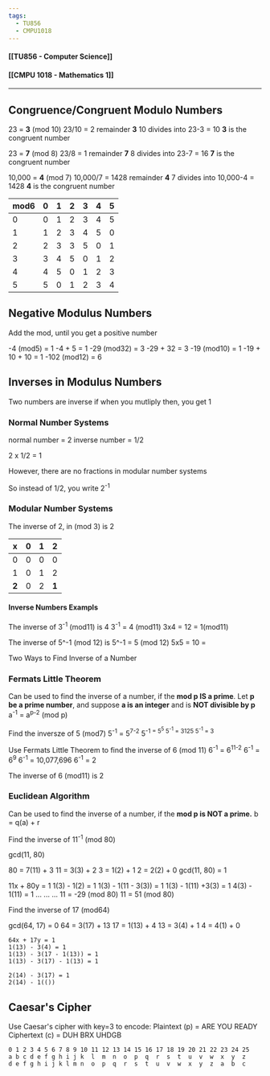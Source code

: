 ```yaml
---
tags:
  - TU856
  - CMPU1018
---
```

#### [[TU856 - Computer Science]]
#### [[CMPU 1018 - Mathematics 1]]

---

## Congruence/Congruent Modulo Numbers
23 = **3** (mod 10)
	23/10 = 2 remainder **3**
	10 divides into 23-3 = 10
**3** is the congruent number

23 = **7** (mod 8)
	23/8 = 1 remainder **7**
	8 divides into 23-7 = 16
**7** is the congruent number

10,000 = **4** (mod 7)
	10,000/7 = 1428 remainder **4**
	7 divides into 10,000-4 = 1428
**4** is the congruent number


| mod6 | 0   | 1   | 2   | 3   | 4   | 5   |
| ---- | --- | --- | --- | --- | --- | --- |
| 0    | 0   | 1   | 2   | 3   | 4   | 5   |
| 1    | 1   | 2   | 3   | 4   | 5   | 0   |
| 2    | 2   | 3   | 3   | 5   | 0   | 1   |
| 3    | 3   | 4   | 5   | 0   | 1   | 2   |
| 4    | 4   | 5   | 0   | 1   | 2   | 3   |
| 5    | 5   | 0   | 1   | 2   | 3   | 4   |

## Negative Modulus Numbers
Add the mod, until you get a positive number

-4 (mod5) = 1
	-4 + 5 = 1
-29 (mod32) = 3
	-29 + 32 = 3
-19 (mod10) = 1
	-19 + 10 + 10 = 1
-102 (mod12) = 6

## Inverses in Modulus Numbers

Two numbers are inverse if when you mutliply then, you get 1

### Normal Number Systems
normal number = 2
inverse number = 1/2

2 x 1/2 = 1

However, there are no fractions in modular number systems

So instead of 1/2, you write 2<sup>-1</sup>

### Modular Number Systems
The inverse of 2, in (mod 3) is 2


| x     | 0   | 1   | **2** |
| ----- | --- | --- | ----- |
| 0     | 0   | 0   | 0     |
| 1     | 0   | 1   | 2     |
| **2** | 0   | 2   | **1** |

#### Inverse Numbers Exampls
The inverse of 3<sup>-1</sup> (mod11) is 4
	3<sup>-1</sup> = 4 (mod11) 
	3x4 = 12 = 1(mod11)

The inverse of 5^-1 (mod 12) is
	5^-1 = 5 (mod 12)
	5x5 = 10 =

 Two Ways to Find Inverse of a Number
### Fermats Little Theorem
Can be used to find the inverse of a number, if the **mod p IS a prime**.
Let **p be a prime number**, and suppose **a is an integer** and is **NOT divisible by p**
a<sup>-1</sup> = a<sup>p-2</sup> (mod p)

Find the inversze of 5 (mod7)
5<sup>-1</sup> = 5<sup>7-2</sup> 
5<sup>-1</sub> = 5<sup>5</sup>
5<sup>-1</sup> = 3125
5<sup>-1</sup> = 3

Use Fermats Little Theorem to find the inverse of 6 (mod 11)
6<sup>-1</sup> = 6<sup>11-2</sup>
6<sup>-1</sup> = 6<sup>9</sup>
6<sup>-1</sup> = 10,077,696
6<sup>-1</sup> = 2

The inverse of 6 (mod11) is 2

### Euclidean Algorithm
Can be used to find the inverse of a number, if the **mod p is NOT a prime.**
b = q(a) + r

Find the inverse of 11<sup>-1</sup> (mod 80)

gcd(11, 80)

80 = 7(11) + 3
11 = 3(3) + 2
3 = 1(2) + 1
2 = 2(2) + 0
gcd(11, 80) = 1

11x + 80y = 1
1(3)  - 1(2) = 1
1(3) - 1(11 - 3(3)) = 1
1(3) - 1(11) +3(3) = 1
4(3) - 1(11) = 1
...
...
...
11 = -29 (mod 80)
11 = 51 (mod 80)

Find the inverse of 17 (mod64)

gcd(64, 17) = 0
64 = 3(17) + 13
17 = 1(13) + 4
13 = 3(4) + 1
4 = 4(1) + 0

~~~
64x + 17y = 1
1(13) - 3(4) = 1
1(13) - 3(17 - 1(13)) = 1
1(13) - 3(17) - 1(13) = 1

2(14) - 3(17) = 1
2(14) - 1(())
~~~


## Caesar's Cipher
Use Caesar's cipher with key=3 to encode:
Plaintext (p) = ARE YOU READY
Ciphertext (c) = DUH BRX UHDGB

~~~
0 1 2 3 4 5 6 7 8 9 10 11 12 13 14 15 16 17 18 19 20 21 22 23 24 25
a b c d e f g h i j k  l  m  n  o  p  q  r  s  t  u  v  w  x  y  z
d e f g h i j k l m n  o  p  q  r  s  t  u  v  w  x  y  z  a  b  c
~~~

